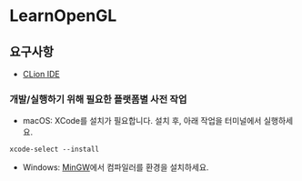 # LearnOpenGL


## 요구사항

* [CLion IDE](https://www.jetbrains.com/clion/)


### 개발/실행하기 위해 필요한 플랫폼별 사전 작업

* macOS: XCode를 설치가 필요합니다. 설치 후, 아래 작업을 터미널에서 실행하세요.

```shell
xcode-select --install
```

* Windows: [MinGW](https://www.mingw-w64.org/)에서 컴파일러를 환경을 설치하세요.

